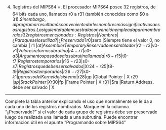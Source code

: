4. Registros del MIPS64 ⭐.
El procesador MIPS64 posee 32 registros, de 64 bits cada uno, llamados r0 a r31 (también conocidos como $0 a $31).
Sin embargo, al programar resulta más conveniente darles nombres más significativos a esos registros.
La siguiente tabla muestra la convención empleada para nombrar a los 32 registros mencionados:
Registros       |Nombres        |¿Para que se los utiliza?                  |¿Preservado?
r0              |$zero          |Siempre tiene el valor 0, no cambia        |
r1              |$at            |Assembler Temporary Reservado ensamblador  |
r2-r3           |$v0-$v1        |Valores retorno subrutina                  |
r4-r7           |$a0-$a3        |Argumentos pasados a la subrutina llamada  |
r8-r15          |$t0-$t7        |Registros temporarios                      |
r16-r23         |$s0-$s7        |Registros que deben ser salvados           |   X
r24-r25         |$t8-$t9        |Registros temporarios                      |
r26-r27         |$k0-$k1        |para uso del Kernel del sistema            |
r28             |$gp            |Global Pointer                             |   X
r29             |$sp            |Stack Pointer                              |   X
r30             |$fp            |Frame Pointer                              |   X
r31             |$ra            |Return Address. debe ser salvado           |   X
-------------------------------------------------------------------------------------------------------------
Complete la tabla anterior explicando el uso que normalmente se le da a cada uno de los registros nombrados.
Marque en la columna “¿Preservado?” si el valor de cada grupo de registros debe ser preservado luego de realizada
una llamada a una subrutina. Puede encontrar información útil en el apunte “Programando sobre MIPS64”